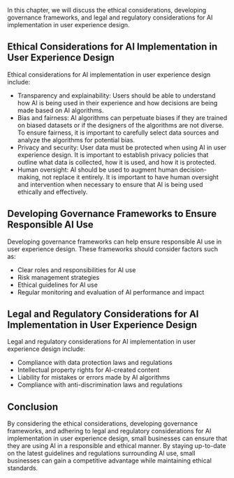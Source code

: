 
In this chapter, we will discuss the ethical considerations, developing governance frameworks, and legal and regulatory considerations for AI implementation in user experience design.

Ethical Considerations for AI Implementation in User Experience Design
----------------------------------------------------------------------

Ethical considerations for AI implementation in user experience design include:

* Transparency and explainability: Users should be able to understand how AI is being used in their experience and how decisions are being made based on AI algorithms.
* Bias and fairness: AI algorithms can perpetuate biases if they are trained on biased datasets or if the designers of the algorithms are not diverse. To ensure fairness, it is important to carefully select data sources and analyze the algorithms for potential bias.
* Privacy and security: User data must be protected when using AI in user experience design. It is important to establish privacy policies that outline what data is collected, how it is used, and how it is protected.
* Human oversight: AI should be used to augment human decision-making, not replace it entirely. It is important to have human oversight and intervention when necessary to ensure that AI is being used ethically and effectively.

Developing Governance Frameworks to Ensure Responsible AI Use
-------------------------------------------------------------

Developing governance frameworks can help ensure responsible AI use in user experience design. These frameworks should consider factors such as:

* Clear roles and responsibilities for AI use
* Risk management strategies
* Ethical guidelines for AI use
* Regular monitoring and evaluation of AI performance and impact

Legal and Regulatory Considerations for AI Implementation in User Experience Design
-----------------------------------------------------------------------------------

Legal and regulatory considerations for AI implementation in user experience design include:

* Compliance with data protection laws and regulations
* Intellectual property rights for AI-created content
* Liability for mistakes or errors made by AI algorithms
* Compliance with anti-discrimination laws and regulations

Conclusion
----------

By considering the ethical considerations, developing governance frameworks, and adhering to legal and regulatory considerations for AI implementation in user experience design, small businesses can ensure that they are using AI in a responsible and ethical manner. By staying up-to-date on the latest guidelines and regulations surrounding AI use, small businesses can gain a competitive advantage while maintaining ethical standards.
